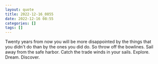 ```yaml
---
layout: quote
title: 2022-12-16_0855
date: 2022-12-16 08:55
categories: []
tags: []
---
```


Twenty years from now you will be more disappointed by the things that you didn't do than by the ones you did do. So throw off the bowlines. Sail away from the safe harbor. Catch the trade winds in your sails. Explore. Dream. Discover.